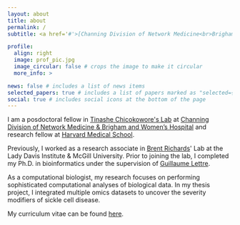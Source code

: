 ```yaml
---
layout: about
title: about
permalink: /
subtitle: <a href='#'>[Channing Division of Network Medicine<br>Brigham and Women’s Hospital<br>Harvard Medical School](https://connects.catalyst.harvard.edu/Profiles/display/Person/223466)</a>. yann.ilboudo [at] proton [dot] me.

profile:
  align: right
  image: prof_pic.jpg
  image_circular: false # crops the image to make it circular
  more_info: >

news: false # includes a list of news items
selected_papers: true # includes a list of papers marked as "selected={true}"
social: true # includes social icons at the bottom of the page
---
```

I am a posdoctoral fellow in [Tinashe Chicokowore's Lab](https://www.tinashechikowore.com/) at [Channing Division of Network Medicine & Brigham and Women’s Hospital](https://cdnm.bwh.harvard.edu/) and research fellow at [Harvard Medical School](https://hms.harvard.edu/).

Previously, I worked as a research associate in [Brent Richards](https://www.mcgill.ca/genepi/)' Lab at the Lady Davis Institute & McGill University. Prior to joining the lab, I completed my Ph.D. in bioinformatics under the supervision of [Guillaume Lettre](http://www.mhi-humangenetics.org/fr/membres/). 

As a computational biologist, my research focuses on performing sophisticated computational analyses of biological data. In my thesis project, I integrated multiple omics datasets to uncover the severity modifiers of sickle cell disease. 

My curriculum vitae can be found [here](assets/pdf/Yann_Ilboudo_CV_Mar2025.pdf).

